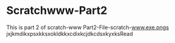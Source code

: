 # Scratchwww-Part2
This is part 2 of scratch-www
Part2-File-scratch-www.exe.pngs
jxjkmdikxpsxkksxokldkkxcdixkcjdkcdsxkyxksRead
